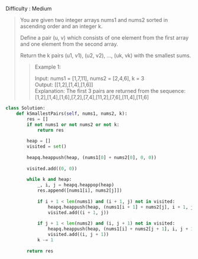 Difficulty : Medium 

>You are given two integer arrays nums1 and nums2 sorted in ascending order and an integer k.  
>
>Define a pair (u, v) which consists of one element from the first array and one element from the second array.  
>
>Return the k pairs (u1, v1), (u2, v2), ..., (uk, vk) with the smallest sums.  
> 
>>Example 1:  
>>
>>Input: nums1 = [1,7,11], nums2 = [2,4,6], k = 3  
>>Output: [[1,2],[1,4],[1,6]]  
>>Explanation: The first 3 pairs are returned from the sequence: [1,2],[1,4],[1,6],[7,2],[7,4],[11,2],[7,6],[11,4],[11,6]

```python
class Solution:
    def kSmallestPairs(self, nums1, nums2, k):
        res = []
        if not nums1 or not nums2 or not k:
            return res
        
        heap = []
        visited = set()
        
        heapq.heappush(heap, (nums1[0] + nums2[0], 0, 0))
        
        visited.add((0, 0))
        
        while k and heap:
            _, i, j = heapq.heappop(heap)
            res.append([nums1[i], nums2[j]])
            
            if i + 1 < len(nums1) and (i + 1, j) not in visited:
                heapq.heappush(heap, (nums1[i + 1] + nums2[j], i + 1, j))
                visited.add((i + 1, j))
            
            if j + 1 < len(nums2) and (i, j + 1) not in visited:
                heapq.heappush(heap, (nums1[i] + nums2[j + 1], i, j + 1))
                visited.add((i, j + 1))
            k -= 1
        
        return res
```
